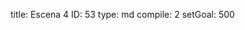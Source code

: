 title:          Escena 4
ID:             53
type:           md
compile:        2
setGoal:        500


